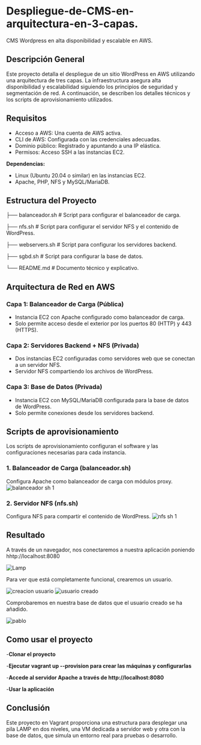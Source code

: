 # Despliegue-de-CMS-en-arquitectura-en-3-capas.
 CMS Wordpress en alta disponibilidad y escalable en AWS. 
## Descripción General

Este proyecto detalla el despliegue de un sitio WordPress en AWS utilizando una arquitectura de tres capas. La infraestructura asegura alta disponibilidad y escalabilidad siguiendo los principios de seguridad y segmentación de red. A continuación, se describen los detalles técnicos y los scripts de aprovisionamiento utilizados.

## Requisitos

- Acceso a AWS: Una cuenta de AWS activa.
- CLI de AWS: Configurada con las credenciales adecuadas.
- Dominio público: Registrado y apuntando a una IP elástica.
- Permisos: Acceso SSH a las instancias EC2.
  
**Dependencias:**

- Linux (Ubuntu 20.04 o similar) en las instancias EC2.
- Apache, PHP, NFS y MySQL/MariaDB.

## Estructura del Proyecto
├── balanceador.sh      # Script para configurar el balanceador de carga.

├── nfs.sh              # Script para configurar el servidor NFS y el contenido de WordPress.

├── webservers.sh       # Script para configurar los servidores backend.

├── sgbd.sh              # Script para configurar la base de datos.

└── README.md           # Documento técnico y explicativo.


 ## Arquitectura de Red en AWS

  ### Capa 1: Balanceador de Carga (Pública)

- Instancia EC2 con Apache configurado como balanceador de carga.
- Solo permite acceso desde el exterior por los puertos 80 (HTTP) y 443 (HTTPS).

### Capa 2: Servidores Backend + NFS (Privada)
- Dos instancias EC2 configuradas como servidores web que se conectan a un servidor NFS.
- Servidor NFS compartiendo los archivos de WordPress.

### Capa 3: Base de Datos (Privada)
- Instancia EC2 con MySQL/MariaDB configurada para la base de datos de WordPress.
- Solo permite conexiones desde los servidores backend.

## Scripts de aprovisionamiento

Los scripts de aprovisionamiento configuran el software y las configuraciones necesarias para cada instancia.

### 1. Balanceador de Carga (balanceador.sh)
Configura Apache como balanceador de carga con módulos proxy.
![balanceador sh 1](https://github.com/user-attachments/assets/92ee8d15-f6f9-4204-b26d-5f693211bc6e)

### 2. Servidor NFS (nfs.sh)
Configura NFS para compartir el contenido de WordPress.
![nfs sh 1](https://github.com/user-attachments/assets/1b116d0c-83c7-445c-9287-2b40bbd63de0)



## Resultado
A través de un navegador, nos conectaremos a nuestra aplicación poniendo hhtp://localhost:8080

![Lamp](https://github.com/user-attachments/assets/a449bc02-9a7a-408d-86ed-01009820aaef)

Para ver que está completamente funcional, crearemos un usuario.

![creacion usuario](https://github.com/user-attachments/assets/41fa999a-f09c-4c23-ac4a-f27124be29fb)
![usuario creado](https://github.com/user-attachments/assets/5bd57349-4953-43ab-a4a3-2a7a8f26f505)

Comprobaremos en nuestra base de datos que el usuario creado se ha añadido.

![pablo](https://github.com/user-attachments/assets/1253ecff-73e9-41ae-80a7-5429a853f80c)

## Como usar el proyecto
-**Clonar el proyecto**

-**Ejecutar vagrant up --provision para crear las máquinas y configurarlas**

-**Accede al servidor Apache a través de http://localhost:8080**

-**Usar la aplicación**

## Conclusión
Este proyecto en Vagrant proporciona una estructura para desplegar una pila LAMP en dos niveles, una VM dedicada a servidor web y otra con la base de datos, que simula un entorno real para pruebas o desarrollo.
